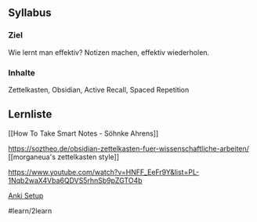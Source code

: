 ## Syllabus

### Ziel

Wie lernt man effektiv? Notizen machen, effektiv wiederholen.

### Inhalte

Zettelkasten, Obsidian, Active Recall, Spaced Repetition

## Lernliste

[[How To Take Smart Notes - Söhnke Ahrens]]

https://soztheo.de/obsidian-zettelkasten-fuer-wissenschaftliche-arbeiten/ [[morganeua's zettelkasten style]]

https://www.youtube.com/watch?v=HNFF_EeFr9Y&list=PL-1Nqb2waX4Vba6QDVS5rhnSb9pZGTO4b



[Anki Setup](https://refold.la/roadmap/stage-1/a/anki-setup)


#learn/2learn


